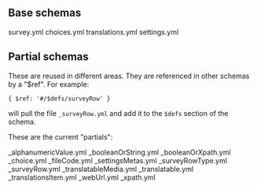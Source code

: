 ## Base schemas

survey.yml
choices.yml
translations.yml
settings.yml


## Partial schemas

These are reused in different areas. They are referenced in other schemas by
a "$ref". For example:

```
{ $ref: '#/$defs/surveyRow' }
```

will pull the file `_surveyRow.yml` and add it to the `$defs` section of the
schema.

These are the current "partials":

_alphanumericValue.yml
_booleanOrString.yml
_booleanOrXpath.yml
_choice.yml
_fileCode.yml
_settingsMetas.yml
_surveyRowType.yml
_surveyRow.yml
_translatableMedia.yml
_translatable.yml
_translationsItem.yml
_webUrl.yml
_xpath.yml

